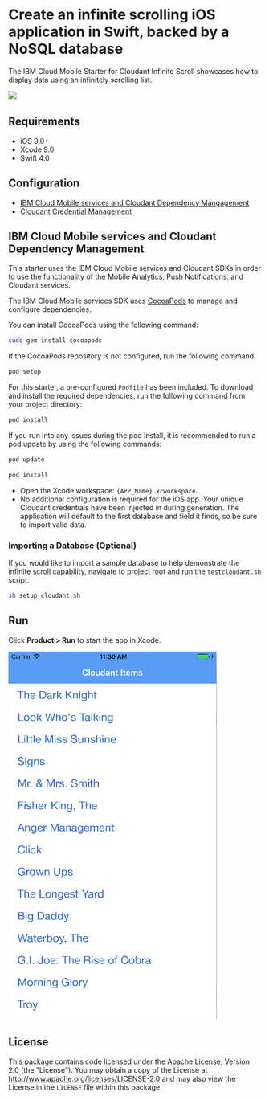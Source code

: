 # Create an infinite scrolling iOS application in Swift, backed by a NoSQL database

The IBM Cloud Mobile Starter for Cloudant Infinite Scroll showcases how to display data using an infinitely scrolling list.

[![](https://img.shields.io/badge/bluemix-powered-blue.svg)](https://bluemix.net)

## Requirements

* iOS 9.0+
* Xcode 9.0
* Swift 4.0

## Configuration

* [IBM Cloud Mobile services and Cloudant Dependency Mangagement](#bluemix-mobile-services-and-Cloudant-dependency-management)
* [Cloudant Credential Management](#Cloudant-credential-management)

## IBM Cloud Mobile services and Cloudant Dependency Management

This starter uses the IBM Cloud Mobile services and Cloudant SDKs in order to use the functionality of the Mobile Analytics, Push Notifications, and Cloudant services.

The IBM Cloud Mobile services SDK uses [CocoaPods](https://cocoapods.org/) to manage and configure dependencies.

You can install CocoaPods using the following command:

```bash
sudo gem install cocoapods
```

If the CocoaPods repository is not configured, run the following command:

```bash
pod setup
```

For this starter, a pre-configured `Podfile` has been included. To download and install the required dependencies, run the following command from your project directory:

```bash
pod install
```

If you run into any issues during the pod install, it is recommended to run a pod update by using the following commands:

```bash
pod update
```

```bash
pod install
```

* Open the Xcode workspace: `{APP_Name}.xcworkspace`.
* No additional configuration is required for the iOS app. Your unique Cloudant credentials have been injected in during generation. The application will default to the first database and field it finds, so be sure to import valid data.

### Importing a Database (Optional)

If you would like to import a sample database to help demonstrate the infinite scroll capability, navigate to project root and run the `testcloudant.sh` script.

```bash
sh setup_cloudant.sh
```

## Run

Click **Product > Run** to start the app in Xcode.

![Cloudant App Screenshot](README_Images/cloudant.png)

## License

This package contains code licensed under the Apache License, Version 2.0 (the "License"). You may obtain a copy of the License at http://www.apache.org/licenses/LICENSE-2.0 and may also view the License in the `LICENSE` file within this package.
